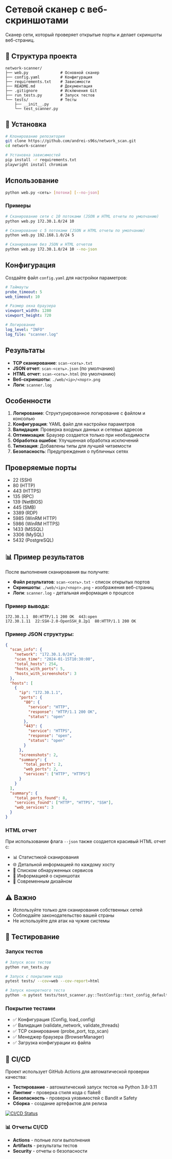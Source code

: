 # Сетевой сканер с веб-скриншотами

Сканер сети, который проверяет открытые порты и делает скриншоты веб-страниц.

## 📁 Структура проекта

```
network-scanner/
├── web.py              # Основной сканер
├── config.yaml         # Конфигурация
├── requirements.txt    # Зависимости
├── README.md           # Документация
├── .gitignore          # Исключения Git
├── run_tests.py        # Запуск тестов
└── tests/              # Тесты
    ├── __init__.py
    └── test_scanner.py
```

## 🚀 Установка

```bash
# Клонирование репозитория
git clone https://github.com/andrei-s96s/network_scan.git
cd network-scanner

# Установка зависимостей
pip install -r requirements.txt
playwright install chromium
```

## Использование

```bash
python web.py <сеть> [потоки] [--no-json]
```

### Примеры

```bash
# Сканирование сети с 10 потоками (JSON и HTML отчеты по умолчанию)
python web.py 172.30.1.0/24 10

# Сканирование с 5 потоками (JSON и HTML отчеты по умолчанию)
python web.py 192.168.1.0/24 5

# Сканирование без JSON и HTML отчетов
python web.py 172.30.1.0/24 10 --no-json
```

## Конфигурация

Создайте файл `config.yaml` для настройки параметров:

```yaml
# Таймауты
probe_timeout: 5
web_timeout: 10

# Размер окна браузера
viewport_width: 1280
viewport_height: 720

# Логирование
log_level: "INFO"
log_file: "scanner.log"
```

## Результаты

- **TCP сканирование**: `scan-<сеть>.txt`
- **JSON отчет**: `scan-<сеть>.json` (по умолчанию)
- **HTML отчет**: `scan-<сеть>.html` (по умолчанию)
- **Веб-скриншоты**: `./web/<ip>/<порт>.png`
- **Логи**: `scanner.log`

## Особенности

1. **Логирование**: Структурированное логирование с файлом и консолью
2. **Конфигурация**: YAML файл для настройки параметров
3. **Валидация**: Проверка входных данных и сетевых адресов
4. **Оптимизация**: Браузер создается только при необходимости
5. **Обработка ошибок**: Улучшенная обработка исключений
6. **Типизация**: Добавлены типы для лучшей читаемости
7. **Безопасность**: Предупреждения о публичных сетях

## Проверяемые порты

- 22 (SSH)
- 80 (HTTP)
- 443 (HTTPS)
- 135 (RPC)
- 139 (NetBIOS)
- 445 (SMB)
- 3389 (RDP)
- 5985 (WinRM HTTP)
- 5986 (WinRM HTTPS)
- 1433 (MSSQL)
- 3306 (MySQL)
- 5432 (PostgreSQL)

## 📊 Пример результатов

После выполнения сканирования вы получите:

- **Файл результатов**: `scan-<сеть>.txt` - список открытых портов
- **Скриншоты**: `./web/<ip>/<порт>.png` - изображения веб-страниц  
- **Логи**: `scanner.log` - детальная информация о процессе

### Пример вывода:
```
172.30.1.1  80:HTTP/1.1 200 OK  443:open
172.30.1.11  22:SSH-2.0-OpenSSH_8.2p1  80:HTTP/1.1 200 OK
```

### Пример JSON структуры:
```json
{
  "scan_info": {
    "network": "172.30.1.0/24",
    "scan_time": "2024-01-15T10:30:00",
    "total_hosts": 254,
    "hosts_with_ports": 5,
    "hosts_with_screenshots": 3
  },
  "hosts": [
    {
      "ip": "172.30.1.1",
      "ports": {
        "80": {
          "service": "HTTP",
          "response": "HTTP/1.1 200 OK",
          "status": "open"
        },
        "443": {
          "service": "HTTPS",
          "response": "open",
          "status": "open"
        }
      },
      "screenshots": 2,
      "summary": {
        "total_ports": 2,
        "web_ports": 2,
        "services": ["HTTP", "HTTPS"]
      }
    }
  ],
  "summary": {
    "total_ports_found": 8,
    "services_found": ["HTTP", "HTTPS", "SSH"],
    "web_services": 3
  }
}
```

### HTML отчет
При использовании флага `--json` также создается красивый HTML отчет с:
- 📊 Статистикой сканирования
- 🌐 Детальной информацией по каждому хосту
- 🔧 Списком обнаруженных сервисов
- 📸 Информацией о скриншотах
- 🎨 Современным дизайном

## ⚠️ Важно

- Используйте только для сканирования собственных сетей
- Соблюдайте законодательство вашей страны
- Не используйте для атак на чужие системы

## 🧪 Тестирование

### Запуск тестов
```bash
# Запуск всех тестов
python run_tests.py

# Запуск с покрытием кода
pytest tests/ --cov=web --cov-report=html

# Запуск конкретного теста
python -m pytest tests/test_scanner.py::TestConfig::test_config_defaults
```

### Покрытие тестами
- ✅ Конфигурация (Config, load_config)
- ✅ Валидация (validate_network, validate_threads)
- ✅ TCP сканирование (probe_port, tcp_scan)
- ✅ Менеджер браузера (BrowserManager)
- ✅ Загрузка конфигурации из файла

## 🚀 CI/CD

Проект использует GitHub Actions для автоматической проверки качества:

- **Тестирование** - автоматический запуск тестов на Python 3.8-3.11
- **Линтинг** - проверка стиля кода с flake8
- **Безопасность** - проверка уязвимостей с Bandit и Safety
- **Сборка** - создание артефактов для релиза

[![CI/CD Status](https://img.shields.io/badge/CI%2FCD-Passing-brightgreen)](https://github.com/andrei-s96s/network_scan/actions)

### 📊 Отчеты CI/CD
- **Actions** - полные логи выполнения
- **Artifacts** - результаты тестов
- **Security** - отчеты о безопасности

